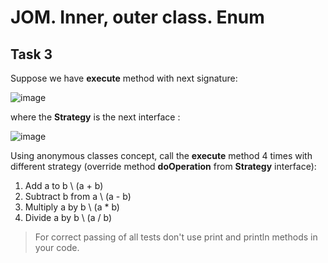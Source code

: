 # JOM. Inner, outer class. Enum
## Task 3

Suppose we have **execute** method with next signature:

![image](https://user-images.githubusercontent.com/61456363/166102434-ec0b1a6f-8a38-4afe-aad7-4aa5781f1d77.png)

where the **Strategy** is the next interface :

![image](https://user-images.githubusercontent.com/61456363/166102443-dcae76ac-ec9f-4c0b-9b75-fb725b30419d.png)

Using anonymous classes concept, call the **execute** method 4 times with different strategy (override method **doOperation** from **Strategy** interface):
1. Add a to b   \\   (a + b)
2. Subtract b from a   \\   (a - b)
3. Multiply a by b   \\   (a * b)
4. Divide a by b   \\   (a / b)

> For correct passing of all tests don't use print and println methods in your code. 

